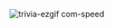 ![trivia-ezgif com-speed](https://github.com/GittyDavis/Java-Applications/assets/137718817/b27aab5c-2255-45c1-b454-d08afe481d75)
